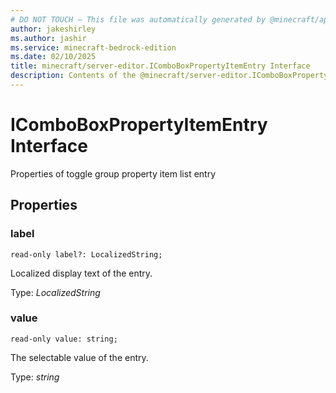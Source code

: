 ```yaml
---
# DO NOT TOUCH — This file was automatically generated by @minecraft/api-docs-generator, to report problems file an issue at https://github.com/Mojang/minecraft-scripting-libraries
author: jakeshirley
ms.author: jashir
ms.service: minecraft-bedrock-edition
ms.date: 02/10/2025
title: minecraft/server-editor.IComboBoxPropertyItemEntry Interface
description: Contents of the @minecraft/server-editor.IComboBoxPropertyItemEntry class.
---
```

# IComboBoxPropertyItemEntry Interface

Properties of toggle group property item list entry

## Properties

### **label**
`read-only label?: LocalizedString;`

Localized display text of the entry.

Type: *LocalizedString*

### **value**
`read-only value: string;`

The selectable value of the entry.

Type: *string*
